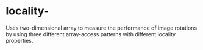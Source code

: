 # locality-
Uses two-dimensional array to measure the performance of image rotations by using three different array-access patterns with different locality properties. 
